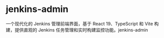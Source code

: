 # jenkins-admin
一个现代化的 Jenkins 管理前端界面，基于 React 19、TypeScript 和 Vite 构建，提供直观的 Jenkins 任务管理和实时构建监控功能。jenkins-admin
